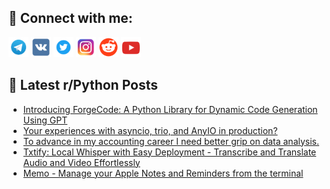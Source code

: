 ## 🔎 Connect with me:
[<img src="https://github.com/bullbesh/bullbesh/blob/main/images/Telegram.png" width="32" height="32" />](https://t.me/bullbesh)
[<img src="https://github.com/bullbesh/bullbesh/blob/main/images/VK.png" width="32" height="32" />](https://vk.com/bullbesh)
[<img src="https://github.com/bullbesh/bullbesh/blob/main/images/Twitter.png" width="32" height="32" />](https://twitter.com/bullbesh1)
[<img src="https://github.com/bullbesh/bullbesh/blob/main/images/Instagram.png" width="32" height="32" />](https://www.instagram.com/bullbesh)
[<img src="https://github.com/bullbesh/bullbesh/blob/main/images/Reddit.png" width="32" height="32" />](https://www.reddit.com/user/bullbesh)
[<img src="https://github.com/bullbesh/bullbesh/blob/main/images/YouTube.png" width="32" height="32" />](https://www.youtube.com/channel/UCtfjRs6uzgq5mfm8S06WTcg)

## 📕 Latest r/Python Posts
<!-- BLOG-POST-LIST:START -->
- [Introducing ForgeCode: A Python Library for Dynamic Code Generation Using GPT](https://www.reddit.com/r/Python/comments/1jsv3nc/introducing_forgecode_a_python_library_for/)
- [Your experiences with asyncio, trio, and AnyIO in production?](https://www.reddit.com/r/Python/comments/1jsue6b/your_experiences_with_asyncio_trio_and_anyio_in/)
- [To advance in my accounting career I need better grip on data analysis.](https://www.reddit.com/r/Python/comments/1jsr5l2/to_advance_in_my_accounting_career_i_need_better/)
- [Txtify: Local Whisper with Easy Deployment - Transcribe and Translate Audio and Video Effortlessly](https://www.reddit.com/r/Python/comments/1jsqmpe/txtify_local_whisper_with_easy_deployment/)
- [Memo - Manage your Apple Notes and Reminders from the terminal](https://www.reddit.com/r/Python/comments/1jspmga/memo_manage_your_apple_notes_and_reminders_from/)
<!-- BLOG-POST-LIST:END -->

